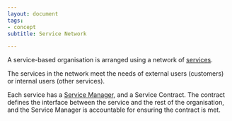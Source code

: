 ```yaml
---
layout: document
tags:
- concept
subtitle: Service Network

---
```

A service-based organisation is arranged using a network of [services](/service).

The services in the network meet the needs of external users (customers) or internal users (other services).

Each service has a [Service Manager](/service-manager), and a Service Contract. The contract defines the interface between the service and the rest of the organisation, and the Service Manager is accountable for ensuring the contract is met.